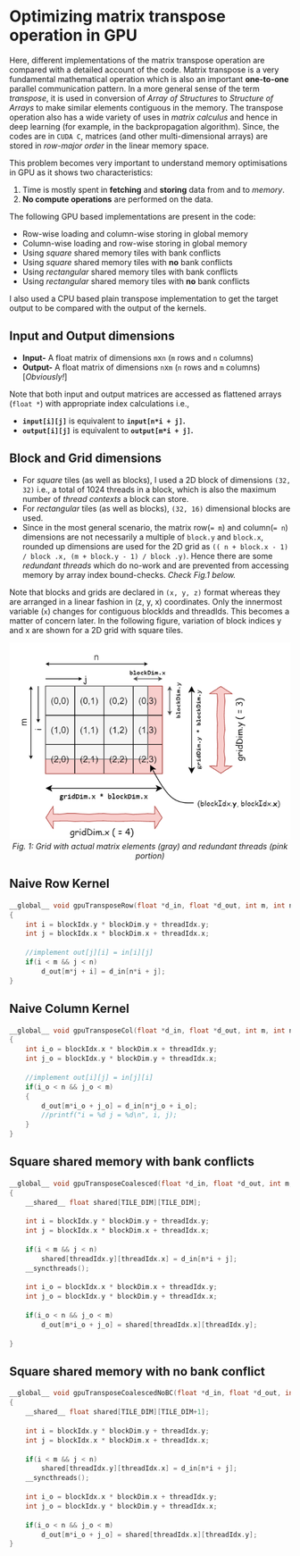 # Optimizing matrix transpose operation in GPU
Here, different implementations of the matrix transpose operation are compared with a detailed account of the code. Matrix transpose is a very fundamental mathematical operation which is also an important **one-to-one** parallel communication pattern. In a more general sense of the term *transpose*, it is used in conversion of *Array of Structures* to *Structure of Arrays* to make similar elements contiguous in the
memory. The transpose operation also has a wide variety of uses in *matrix calculus* and hence in deep learning (for example, in the backpropagation algorithm).
Since, the codes are in `CUDA C`, matrices (and other multi-dimensional arrays) are stored in *row-major order* in the linear memory
space.

This problem becomes very important to understand memory optimisations in GPU as it shows two characteristics:
1. Time is mostly spent in **fetching** and **storing** data from and to *memory*.
2. **No compute operations** are performed on the data.

The following GPU based implementations are present in the code:
- Row-wise loading and column-wise storing in global memory
- Column-wise loading and row-wise storing in global memory
- Using *square* shared memory tiles with bank conflicts
- Using *square* shared memory tiles with **no** bank conflicts
- Using *rectangular* shared memory tiles with bank conflicts
- Using *rectangular* shared memory tiles with **no** bank conflicts

I also used a CPU based plain transpose implementation to get the target output to be compared with the output of the kernels.

## Input and Output dimensions
- **Input-** A float matrix of dimensions `m`x`n` (`m` rows and `n` columns)
- **Output-** A float matrix of dimensions `n`x`m` (`n` rows and `m` columns) [*Obviously!*]

Note that both input and output matrices are accessed as flattened arrays (`float *`) with appropriate index calculations i.e.,
- **`input[i][j]`** is equivalent to **`input[n*i + j]`.**
- **`output[i][j]`** is equivalent to **`output[m*i + j]`.**

## Block and Grid dimensions
- For *square* tiles (as well as blocks), I used a 2D block of dimensions `(32, 32)` i.e., a total of 1024 threads in a block, which is also the
maximum number of *thread contexts* a block can store.
- For *rectangular* tiles (as well as blocks), `(32, 16)` dimensional blocks are used.
- Since in the most general scenario, the matrix row(`= m`) and column(`= n`) dimensions are not necessarily a multiple of `block.y` and `block.x`,
rounded up dimensions are used for the 2D grid as `(( n + block.x - 1) / block .x, (m + block.y - 1) / block .y)`. Hence there are
some *redundant threads* which do no-work and are prevented from accessing memory by array index bound-checks. *Check Fig.1 below.*

Note that blocks and grids are declared in `(x, y, z)` format whereas they are arranged in a linear fashion in (z, y, x) coordinates. Only the innermost
variable (`x`) changes for contiguous blockIds and threadIds. This becomes a matter of concern later. In the following figure, variation of block
indices y and x are shown for a 2D grid with square tiles.

<p align="center"> 
<img src = "/gridij.png">
<br>
<em>Fig. 1: Grid with actual matrix elements (gray) and redundant threads (pink portion)</em>
</p>


## Naive Row Kernel
```c++
__global__ void gpuTransposeRow(float *d_in, float *d_out, int m, int n)
{
    int i = blockIdx.y * blockDim.y + threadIdx.y;
    int j = blockIdx.x * blockDim.x + threadIdx.x;
  
    //implement out[j][i] = in[i][j]
    if(i < m && j < n)
        d_out[m*j + i] = d_in[n*i + j];
}
```

## Naive Column Kernel
```c++
__global__ void gpuTransposeCol(float *d_in, float *d_out, int m, int n)
{
    int i_o = blockIdx.x * blockDim.x + threadIdx.y;
    int j_o = blockIdx.y * blockDim.y + threadIdx.x;
    
    //implement out[i][j] = in[j][i]
    if(i_o < n && j_o < m)
    {
        d_out[m*i_o + j_o] = d_in[n*j_o + i_o];
        //printf("i = %d j = %d\n", i, j);
    }
}
```

## Square shared memory with bank conflicts
```c++
__global__ void gpuTransposeCoalesced(float *d_in, float *d_out, int m, int n)
{
    __shared__ float shared[TILE_DIM][TILE_DIM];
 
    int i = blockIdx.y * blockDim.y + threadIdx.y;
    int j = blockIdx.x * blockDim.x + threadIdx.x;
 
    if(i < m && j < n)
        shared[threadIdx.y][threadIdx.x] = d_in[n*i + j];
    __syncthreads();
 
    int i_o = blockIdx.x * blockDim.x + threadIdx.y;
    int j_o = blockIdx.y * blockDim.y + threadIdx.x;
  
    if(i_o < n && j_o < m)
        d_out[m*i_o + j_o] = shared[threadIdx.x][threadIdx.y];

}
```
## Square shared memory with no bank conflict
```c++
__global__ void gpuTransposeCoalescedNoBC(float *d_in, float *d_out, int m, int n)
{
    __shared__ float shared[TILE_DIM][TILE_DIM+1];
 
    int i = blockIdx.y * blockDim.y + threadIdx.y;
    int j = blockIdx.x * blockDim.x + threadIdx.x;
 
    if(i < m && j < n)
        shared[threadIdx.y][threadIdx.x] = d_in[n*i + j];
    __syncthreads();
 
    int i_o = blockIdx.x * blockDim.x + threadIdx.y;
    int j_o = blockIdx.y * blockDim.y + threadIdx.x;
  
    if(i_o < n && j_o < m)
        d_out[m*i_o + j_o] = shared[threadIdx.x][threadIdx.y];
}
```

